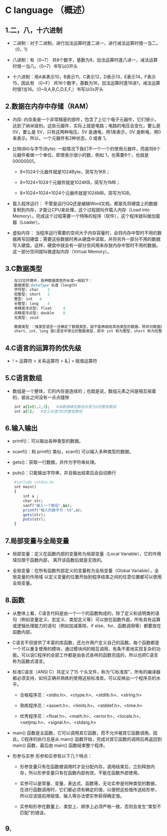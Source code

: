 # C language  （概述）

## 1.二，八，十六进制

* 二进制：对于二进制，进行加法运算时逢二进一，进行减法运算时借一当二。（0，1）

* 八进制：有（0~7） 共8个数字，基数为8，加法运算时逢八进一，减法运算时借一当八。（0~7）书写以0开头

* 十六进制：用A来表示10，B表示11，C表示12，D表示13，E表示14，F表示15，因此有 （0~F） 共16个数字，基数为16，加法运算时逢16进1，减法运算时借1当16。（0~9,A,B,C,D,E,F,）书写以0x开头

## 2.数据在内存中存储（RAM）

* 内存: 内存条是一个非常精密的部件，包含了上亿个电子元器件，它们很小，达到了纳米级别。这些元器件，实际上就是电路；电路的电压会变化，要么是 0V，要么是 5V，只有这两种电压。5V 是通电，用1来表示，0V 是断电，用0来表示。所以，一个元器件有2种状态，0 或者 1。

* 比特(Bit)与字节(Byte): 一般情况下我们不一个一个的使用元器件，而是将8个元器件看做一个单位，即使表示很小的数，例如 1，也需要8个，也就是 00000001。

    * 8×1024个元器件就是1024Byte，简写为1KB；

    * 8×1024×1024个元器件就是1024KB，简写为1MB；

    * 8×1024×1024×1024个元器件就是1024MB，简写为1GB。
    
* 载入程序运行： 不管是运行QQ还是编辑Word文档，都是先将硬盘上的数据复制到内存，才能让CPU来处理，这个过程就叫作载入内存（Load into Memory）。完成这个过程需要一个特殊的程序（软件），这个程序就叫做加载器（Loader）。

* 虚拟内存： 当程序运行需要的空间大于内存容量时，会将内存中暂时不用的数据再写回硬盘；需要这些数据时再从硬盘中读取，并将另外一部分不用的数据写入硬盘。这样，硬盘中就会有一部分空间用来存放内存中暂时不用的数据。这一部分空间就叫做虚拟内存（Virtual Memory）。

## 3.C数据类型

```ruby
    在32位环境中，各种数据类型的长度一般如下：
    数据类型:DataType 长度（length）
    字符型: char    1
    短整型: short   2
    整型: int   4
    长整型: long    4
    单精度浮点型: float     4
    双精度浮点型: double    8
    无类型: void

    数据类型 ：强类型语言一旦确定了数据类型，就不能再赋给其他类型的数据，除非对数据类型进行转换。弱类型语言没有这种限制，一个变量，可以先赋给一个整数，然后再赋给一个字符串。
    short、int、long 是C语言中常见的整数类型，其中 int 称为整型，short 称为短整型，long 称为长整型。

```

## 4.C语言的运算符的优先级

* ! > 运算符 > 关系运算符 > &,| > 赋值运算符

## 5.C语言数组

* 数组是一个整体，它的内存是连续的；也就是说，数组元素之间是相互挨着的，彼此之间没有一点点缝隙

```ruby
    int a[]={1,2,3};   #由数据确定数组长度为3的整型数组
    int a[5];   #定义长度为5的整型数组
```

## 6.输入输出

* printf()：可以输出各种类型的数据。

* scanf()：和 printf() 类似，scanf() 可以输入多种类型的数据。

* gets()：获取一行数据，并作为字符串处理。

* puts()：只能输出字符串，并且输出结束后会自动换行

```ruby
    #include <stdio.h>
    int main()
    {
        int a ;
        char str;
        sanf("输入一个数组",&a);
        printf("输入的数字为：%d",a);
        gets(str);
        puts(str);
    }
```

## 7.局部变量与全局变量

* 局部变量：定义在函数内部的变量称为局部变量（Local Variable），它的作用域仅限于函数内部， 离开该函数后就是无效的。

* 全局变量：在所有函数外部定义的变量称为全局变量（Global Variable），全局变量的作用域 以定义变量的位置开始到程序结束之间的任意位置都可以使用全局变量。

## 8.函数

* 从整体上看，C语言代码是由一个一个的函数构成的，除了定义和说明类的语句（例如变量定义、宏定义、类型定义等）可以放在函数外面，所有具有运算或逻辑处理能力的语句（例如加减乘除、if else、for、函数调用等）都要放在函数内部。

* C语言不但提供了丰富的库函数，还允许用户定义自己的函数。每个函数都是一个可以重复使用的模块，通过模块间的相互调用，有条不紊地实现复杂的功能。可以说C程序的全部工作都是由各式各样的函数完成的，所以也把C语言称为函数式语言。

* 标准C语言（ANSI C）共定义了15 个头文件，称为“C标准库”，所有的编译器都必须支持，如何正确并熟练的使用这些标准库，可以反映出一个程序员的水平。

  * 合格程序员：<stdio.h>、<ctype.h>、<stdlib.h>、<string.h>

  * 熟练程序员：<assert.h>、<limits.h>、<stddef.h>、<time.h>

  * 优秀程序员：<float.h>、<math.h>、<error.h>、<locale.h>、<setjmp.h>、<signal.h>、<stdarg.h>

* main() 函数是主函数，它可以调用其它函数，而不允许被其它函数调用。因此，C程序的执行总是从 main() 函数开始，完成对其它函数的调用后再返回到 main() 函数，最后由 main() 函数结束整个程序。

* 形参与实参 形参和实参有以下几个特点：

  * 形参变量只有在函数被调用时才会分配内存，调用结束后，立刻释放内存，所以形参变量只有在函数内部有效，不能在函数外部使用。

  * 实参可以是常量、变量、表达式、函数等，无论实参是何种类型的数据，在进行函数调用时，它们都必须有确定的值，以便把这些值传送给形参，所以应该提前用赋值、输入等办法使实参获得确定值。

  * 实参和形参在数量上、类型上、顺序上必须严格一致，否则会发生“类型不匹配”的错误。

## 9.